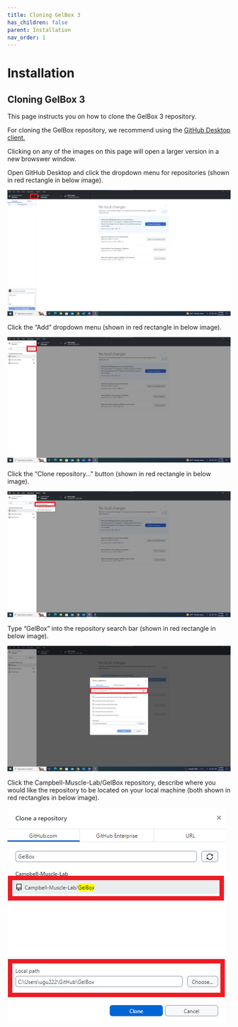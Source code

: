 ```yaml
---
title: Cloning GelBox 3
has_children: false
parent: Installation
nav_order: 1
---
```


# Installation

## Cloning GelBox 3

This page instructs you on how to clone the GelBox 3 repository.

For cloning the GelBox repository, we recommend using the [GitHub Desktop client.](https://desktop.github.com/)

Clicking on any of the images on this page will open a larger version in a new browswer window.

Open GitHub Desktop and click the dropdown menu for repositories (shown in red rectangle in below image).

<a href="media/github_desktop.png" target="_blank">![Github desktop](media/github_desktop.png)</a>

Click the “Add” dropdown menu (shown in red rectangle in below image).

<a href="media/github_desktop_expanded.png" target="_blank">![Github desktop expanded](media/github_desktop_expanded.png)</a>

Click the “Clone repository…” button (shown in red rectangle in below image).

<a href="media/clone_repo.png" target="_blank">![Clone repos](media/clone_repo.png)</a>

Type “GelBox” into the repository search bar (shown in red rectangle in below image).

<a href="media/all_repos.png" target="_blank">![All repos](media/all_repos.png)</a>

Click the Campbell-Muscle-Lab/GelBox repository, describe where you would like the repository to be located on your local machine (both shown in red rectangles in below image).

<a href="media/gel_box_fitter_repo.png" target="_blank">![Gel band fitter repo](media/gel_box_fitter_repo.png)</a>
